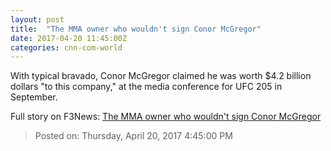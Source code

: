 ```yaml
---
layout: post
title:  "The MMA owner who wouldn't sign Conor McGregor"
date: 2017-04-20 11:45:00Z
categories: cnn-com-world
---
```


With typical bravado, Conor McGregor claimed he was worth $4.2 billion dollars "to this company," at the media conference for UFC 205 in September.


Full story on F3News: [The MMA owner who wouldn't sign Conor McGregor](http://www.f3nws.com/n/X3csTD)

> Posted on: Thursday, April 20, 2017 4:45:00 PM
